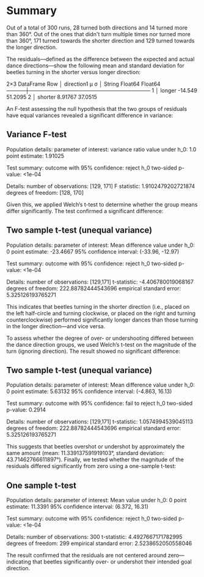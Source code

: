 # Summary
Out of a total of 300 runs, 28 turned both directions and 14 turned more than 360°. Out of the ones that didn't turn multiple times nor turned more than 360°, 171 turned towards the shorter direction and 129 turned towards the longer direction.

The residuals—defined as the difference between the expected and actual dance directions—show the following mean and standard deviation for beetles turning in the shorter versus longer direction:

2×3 DataFrame
 Row │ direction1  μ          σ
     │ String      Float64    Float64
─────┼────────────────────────────────
   1 │ longer      -14.549    51.2095
   2 │ shorter       8.91767  37.0515

An F-test assessing the null hypothesis that the two groups of residuals have equal variances revealed a significant difference in variance:

Variance F-test
---------------
Population details:
    parameter of interest:   variance ratio
    value under h_0:         1.0
    point estimate:          1.91025

Test summary:
    outcome with 95% confidence: reject h_0
    two-sided p-value:           <1e-04

Details:
    number of observations: [129, 171]
    F statistic:            1.9102479202721874
    degrees of freedom:     [128, 170]


Given this, we applied Welch’s t-test to determine whether the group means differ significantly. The test confirmed a significant difference:

Two sample t-test (unequal variance)
------------------------------------
Population details:
    parameter of interest:   Mean difference
    value under h_0:         0
    point estimate:          -23.4667
    95% confidence interval: (-33.96, -12.97)

Test summary:
    outcome with 95% confidence: reject h_0
    two-sided p-value:           <1e-04

Details:
    number of observations:   [129,171]
    t-statistic:              -4.406780019068167
    degrees of freedom:       222.88782444543696
    empirical standard error: 5.325126193765271


This indicates that beetles turning in the shorter direction (i.e., placed on the left half-circle and turning clockwise, or placed on the right and turning counterclockwise) performed significantly longer dances than those turning in the longer direction—and vice versa.

To assess whether the degree of over- or undershooting differed between the dance direction groups, we used Welch’s t-test on the magnitude of the turn (ignoring direction). The result showed no significant difference:

Two sample t-test (unequal variance)
------------------------------------
Population details:
    parameter of interest:   Mean difference
    value under h_0:         0
    point estimate:          5.63132
    95% confidence interval: (-4.863, 16.13)

Test summary:
    outcome with 95% confidence: fail to reject h_0
    two-sided p-value:           0.2914

Details:
    number of observations:   [129,171]
    t-statistic:              1.0574994539045113
    degrees of freedom:       222.88782444543696
    empirical standard error: 5.325126193765271


This suggests that beetles overshot or undershot by approximately the same amount (mean: 11.339137591919103°, standard deviation: 43.71462766611897°). Finally, we tested whether the magnitude of the residuals differed significantly from zero using a one-sample t-test:

One sample t-test
-----------------
Population details:
    parameter of interest:   Mean
    value under h_0:         0
    point estimate:          11.3391
    95% confidence interval: (6.372, 16.31)

Test summary:
    outcome with 95% confidence: reject h_0
    two-sided p-value:           <1e-04

Details:
    number of observations:   300
    t-statistic:              4.4927667171782995
    degrees of freedom:       299
    empirical standard error: 2.5238652050558046


The result confirmed that the residuals are not centered around zero—indicating that beetles significantly over- or undershot their intended goal direction.